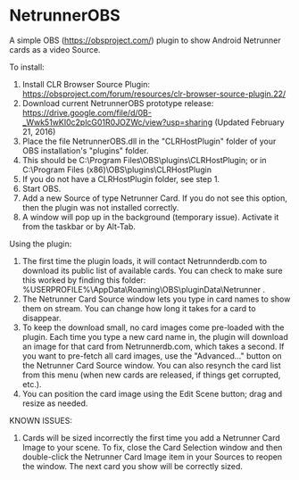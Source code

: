 # NetrunnerOBS

A simple OBS (https://obsproject.com/) plugin to show Android Netrunner cards as a video Source.

To install:

1. Install CLR Browser Source Plugin: https://obsproject.com/forum/resources/clr-browser-source-plugin.22/
2. Download current NetrunnerOBS prototype release: https://drive.google.com/file/d/0B-_Wwk51wKI0c2plcG01R0JOZWc/view?usp=sharing (Updated February 21, 2016)
3. Place the file NetrunnerOBS.dll in the "CLRHostPlugin" folder of your OBS installation's "plugins" folder.
  1. This should be C:\Program Files\OBS\plugins\CLRHostPlugin; or in C:\Program Files (x86)\OBS\plugins\CLRHostPlugin
  2. If you do not have a CLRHostPlugin folder, see step 1.
4. Start OBS.
5. Add a new Source of type Netrunner Card. If you do not see this option, then the plugin was not installed correctly.
6. A window will pop up in the background (temporary issue). Activate it from the taskbar or by Alt-Tab. 

Using the plugin:

1. The first time the plugin loads, it will contact Netrunnderdb.com to download its public list of available cards. You can check to make sure this worked by finding this folder: %USERPROFILE%\AppData\Roaming\OBS\pluginData\Netrunner . 
2. The Netrunner Card Source window lets you type in card names to show them on stream. You can change how long it takes for a card to disappear.
3. To keep the download small, no card images come pre-loaded with the plugin. Each time you type a new card name in, the plugin will download an image for that card from Netrunnerdb.com, which takes a second. If you want to pre-fetch all card images, use the "Advanced..." button on the Netrunner Card Source window. You can also resynch the card list from this menu (when new cards are released, if things get corrupted, etc.).
4. You can position the card image using the Edit Scene button; drag and resize as needed.

KNOWN ISSUES:

1. Cards will be sized incorrectly the first time you add a Netrunner Card Image to your scene. To fix, close the Card Selection window and then double-click the Netrunner Card Image item in your Sources to reopen the window. The next card you show will be correctly sized.


